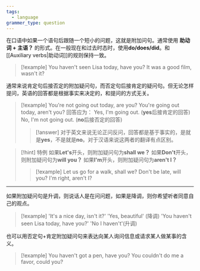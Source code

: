 ```yaml
---
tags:
  - language
grammer_type: question
---
```

在口语中如果一个语句后跟随一个短小的问题，这就是附加问句。通常使用 **助动词 + 主语？** 的形式。在一般现在和过去时态时，使用**do/does/did**。和[[Auxiliary verbs|助动词]]的规则保持一致。

> [!example]
> You haven't seen Lisa today, have you?
> It was a good film, wasn't it?

通常来说肯定句后接否定的附加疑问句，而否定句后接肯定的疑问句。但无论怎样提问，英语的回答都是根据事实来决定的，和提问的方式无关。

> [!example]
> You're not going out today, are you?
> You're going out today, aren't you?
> 回答应为：
> Yes, I'm going out. (**yes**后接肯定的回答)
> No, I'm not going out. (**no**后接否定的回答)
> > [!answer]
> > 对于英文来说无论正问反问，回答都是基于事实的，是就是**yes**，不是就是**no**。对于汉语来说这两者的翻译有点区别。

> [!hint] 特例
> 如果**Let's**开头，则附加疑问句为**shall we？**
> 如果**Don't**开头，则附加疑问句为**will you？**
> 如果**I'm**开头，则附加疑问句为**aren't I？**
> > [!example]
> > Let us go for a walk, shall we?
> > Don't be late, will you?
> > I'm right, aren't I?

---

如果附加疑问句是升调，则说话人是在问问题，如果是降调，则你希望听者同意自己的观点。

> [!example]
> 'It's a nice day, isn't it?' 'Yes, beautiful' (降调)
> 'You haven't seen Lisa today, have you?' 'No I haven't'(升调)

也可以用否定句+肯定附加疑问句来表达向某人询问信息或请求某人做某事的含义。

> [!example]
> You haven't got a pen, have you?
> You couldn't do me a favor, could you?

